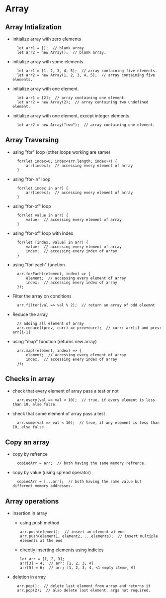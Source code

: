# Array

## Array Intialization

- initialize array with zero elements
        
        let arr1 = [];  // blank array.
        let arr2 = new Array();  // blank array.

- initialize array with some elements.

        let arr1 = [1, 2, 3, 4, 5];  // array containing five elements.
        let arr2 = new Array(1, 2, 3, 4, 5);  // array containing five elements.

- initialize array with one element.

        let arr1 = [2];  // array containing one element.
        let arr2 = new Array(2);  // array containing two undefined element.

- initialize array with one element, except integer elements.

        let arr2 = new Array("two");  // array containing one element.

## Array Traversing

- using "for" loop (other loops working are same)
        
        for(let index=0; index<arr.length; index++) {
            arr[index];  // accessing every element of array
        }

- using "for-in" loop
        
        for(let index in arr) {
            arr[index];  // accessing every element of array
        }

- using "for-of" loop
        
        for(let value in arr) {
            value;  // accessing every element of array
        }

- using "for-of" loop with index
        
        for(let [index, value] in arr) {
            value;  // accessing every element of array
            index;  // accessing every index of array
        }

- using "for-each" function

        arr.forEach((element, index) => {
            element;  // accessing every element of array
            index;  // accessing every index of array
        });

- Filter the array on conditions

        arr.filter(val => val % 2);  // return an array of odd eleemnt

- Reduce the array

        // adding all element of array
        arr.reduce((prev, curr) => prev+curr);  // curr: arr[i] and prev: arr[i-1]

- using "map" function (returns new array)

        arr.map((element, index) => {
            element;  // accessing every element of array
            index;  // accessing every index of array
        });

## Checks in array

- check that every element of array pass a test or not
  
        arr.every(val => val < 10);  // true, if every element is less than 10, else false.

- check that some element of array pass a test
        
        arr.some(val => val < 10);  // true, if any element is less than 10, else false.

## Copy an array

- copy by refrence

        copiedArr = arr;  // both having the same memory refrence.

- copy by value (using spread operator)

        copiedArr = [...arr];  // both having the same value but different memory addresses.

## Array operations

- insertion in array
  
  - using push method

        arr.push(element);  // insert an element at end
        arr.push(element1, element2, ...elements);  // insert multiple elements at the end

  - directly inserting elements using indicies

        let arr = [1, 2, 3];
        arr[3] = 4;  // arr: [1, 2, 3, 4]
        arr[5] = 6;  // arr; [1, 2, 3, 4, <1 empty item>, 6]

- deletion in array

        arr.pop();  // delete last element from array and returns it
        arr.pop(2);  // also delete last element, args not required.

        
